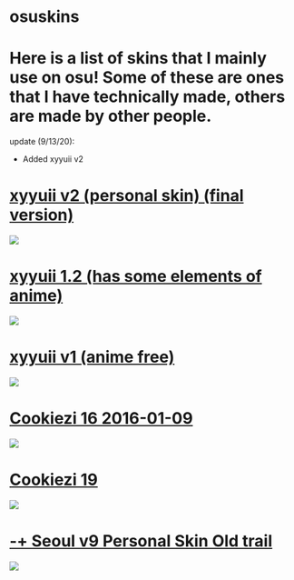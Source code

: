 # osuskins

# Here is a list of skins that I mainly use on osu! Some of these are ones that I have technically made, others are made by other people.

update (9/13/20):
- Added xyyuii v2

# [xyyuii v2 (personal skin) (final version)](http://www.mediafire.com/file/ivpq3948pyt3et3/file)
![](https://cdn.discordapp.com/attachments/366636249240567808/754868676003365016/screenshot751.jpg)

# [xyyuii 1.2 (has some elements of anime)](http://www.mediafire.com/file/k0nwzssmw85qi8k/xyyuii_1.1.rar/file)
![](https://cdn.discordapp.com/attachments/366636249240567808/709386143711625367/screenshot127.png)

# [xyyuii v1 (anime free)](https://www.mediafire.com/file/prk024h0edb706z/xyyuii_v1.rar/file)
![](https://cdn.discordapp.com/attachments/366636249240567808/709385853054615572/screenshot126.png)

# [Cookiezi 16 2016-01-09](https://joofixd.s-ul.eu/br46LPGc)
![](https://osu.ppy.sh/ss/14823912/c19f)

# [Cookiezi 19](https://circle-people.com/wp-content/Skins/Cookiezi/Cookiezi%2019%202016-11-19.osk)
![](https://shigeskinss.s-ul.eu/SYwqF0m3)

# [-+ Seoul v9 Personal Skin Old trail](https://shigeskinss.s-ul.eu/97eu8DIN)
![](https://i.imgur.com/hKeFcXv.png)
